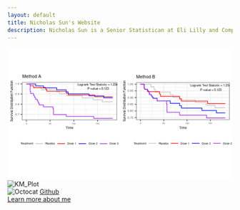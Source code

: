 ```yaml
---
layout: default
title: Nicholas Sun's Website
description: Nicholas Sun is a Senior Statistican at Eli Lilly and Company.
---
```


![KM_Plot](./file/KM_plot.png)<br/>
![KM_Plot](https://github.com/nicksun1/nicksun1.github.io/file/KM_plot.png)<br/>
![Octocat](https://github.githubassets.com/images/icons/emoji/octocat.png)
[Github](https://github.com/nicksun1)<br/>
[Learn more about me](./about/index.md)
